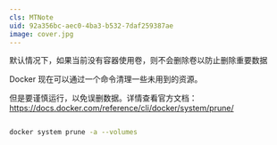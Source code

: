```yaml
---
cls: MTNote
uid: 92a356bc-aec0-4ba3-b532-7daf259387ae
image: cover.jpg
---
```



默认情况下，如果当前没有容器使用卷，则不会删除卷以防止删除重要数据

Docker 现在可以通过一个命令清理一些未用到的资源。

但是要谨慎运行，以免误删数据。详情查看官方文档：https://docs.docker.com/reference/cli/docker/system/prune/

```bash

docker system prune -a --volumes

```